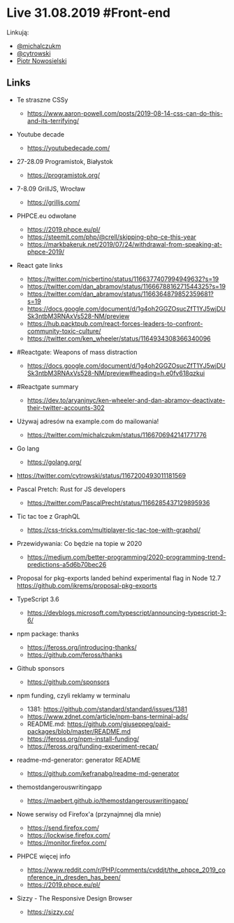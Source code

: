 # Live 31.08.2019 #Front-end

Linkują:

- [@michalczukm](https://twitter.com/michalczukm)
- [@cytrowski](https://twitter.com/cytrowski)
- [Piotr Nowosielski](https://www.linkedin.com/in/piotrnowosielski)

## Links

- Te straszne CSSy
  - https://www.aaron-powell.com/posts/2019-08-14-css-can-do-this-and-its-terrifying/
- Youtube decade
  - https://youtubedecade.com/
- 27-28.09 Programistok, Białystok
  - https://programistok.org/
- 7-8.09 GrillJS, Wrocław
  - https://grilljs.com/
- PHPCE.eu odwołane
  - https://2019.phpce.eu/pl/
  - https://steemit.com/php/@crell/skipping-php-ce-this-year
  - https://markbakeruk.net/2019/07/24/withdrawal-from-speaking-at-phpce-2019/
- React gate links
  - https://twitter.com/nicbertino/status/1166377407994949632?s=19
  - https://twitter.com/dan_abramov/status/1166678816271544325?s=19
  - https://twitter.com/dan_abramov/status/1166364879852359681?s=19
  - https://docs.google.com/document/d/1g4oh2GGZOsucZfT1YJ5wjDUSk3ntbM3RNAxVs528-NM/preview
  - https://hub.packtpub.com/react-forces-leaders-to-confront-community-toxic-culture/
  - https://twitter.com/ken_wheeler/status/1164934308366340096
- #Reactgate: Weapons of mass distraction
  - https://docs.google.com/document/d/1g4oh2GGZOsucZfT1YJ5wjDUSk3ntbM3RNAxVs528-NM/preview#heading=h.e0fv618qzkui
- #Reactgate summary
  - https://dev.to/aryanjnyc/ken-wheeler-and-dan-abramov-deactivate-their-twitter-accounts-302
- Używaj adresów na example.com do mailowania!
  - https://twitter.com/michalczukm/status/1166706942141771776
- Go lang
  - https://golang.org/
- https://twitter.com/cytrowski/status/1167200493011181569
- Pascal Pretch: Rust for JS developers
  - https://twitter.com/PascalPrecht/status/1166285437129895936
- Tic tac toe z GraphQL
  - https://css-tricks.com/multiplayer-tic-tac-toe-with-graphql/
- Przewidywania: Co będzie na topie w 2020
  - https://medium.com/better-programming/2020-programming-trend-predictions-a5d6b70bec26
- Proposal for pkg-exports landed behind experimental flag in Node 12.7
  https://github.com/jkrems/proposal-pkg-exports

- TypeScript 3.6
  - https://devblogs.microsoft.com/typescript/announcing-typescript-3-6/
- npm package: thanks
  - https://feross.org/introducing-thanks/
  - https://github.com/feross/thanks
- Github sponsors
  - https://github.com/sponsors
- npm funding, czyli reklamy w terminalu
  - 1381: https://github.com/standard/standard/issues/1381
  - https://www.zdnet.com/article/npm-bans-terminal-ads/
  - README.md: https://github.com/giuseppeg/paid-packages/blob/master/README.md
  - https://feross.org/npm-install-funding/
  - https://feross.org/funding-experiment-recap/
- readme-md-generator: generator README
  - https://github.com/kefranabg/readme-md-generator
- themostdangerouswritingapp
  - https://maebert.github.io/themostdangerouswritingapp/
- Nowe serwisy od Firefox'a (przynajmnej dla mnie)
  - https://send.firefox.com/
  - https://lockwise.firefox.com/
  - https://monitor.firefox.com/
- PHPCE więcej info
  - https://www.reddit.com/r/PHP/comments/cvddjt/the_phpce_2019_conference_in_dresden_has_been/
  - https://2019.phpce.eu/pl/
- Sizzy - The Responsive Design Browser
  - https://sizzy.co/
